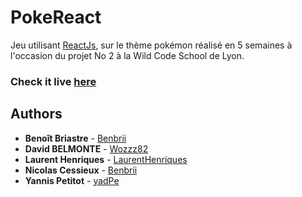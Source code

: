 # PokeReact

Jeu utilisant [ReactJs](https://reactjs.org), sur le thème pokémon réalisé en 5 semaines à l'occasion du projet No 2  à la Wild Code School de Lyon.

### Check it live [here](http://wildcodeschool.github.io/lyon-0219-react-PokeReact) 

## Authors

* **Benoît Briastre** - [Benbrii](https://github.com/Benbrii)
* **David BELMONTE** - [Wozzz82](https://github.com/Wozzz82)
* **Laurent Henriques** - [LaurentHenriques](https://github.com/LaurentHenriques)
* **Nicolas Cessieux** - [Benbrii](https://github.com/NicolasCessieux)
* **Yannis Petitot** - [yadPe](https://github.com/yadPe)